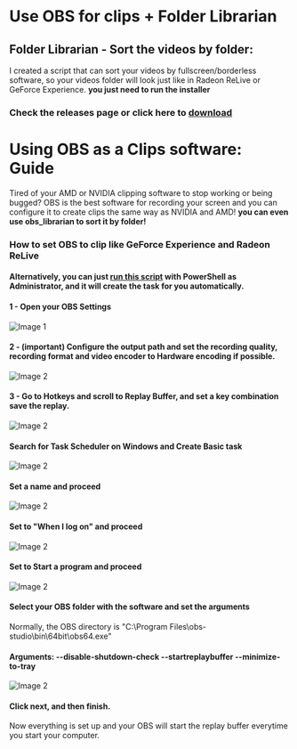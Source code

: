 # Use OBS for clips + Folder Librarian

## Folder Librarian - Sort the videos by folder:
I created a script that can sort your videos by fullscreen/borderless software, so your videos folder will look just like in Radeon ReLive or GeForce Experience.
**you just need to run the installer**

### Check the releases page or click here to [download](https://github.com/fobdev/obs-librarian/releases/download/stable/obs_librarian.zip) 

# Using OBS as a Clips software: Guide
Tired of your AMD or NVIDIA clipping software to stop working or being bugged? OBS is the best software for recording your screen and you can configure it to create clips the same way as NVIDIA and AMD! **you can even use obs_librarian to sort it by folder!**

### How to set OBS to clip like GeForce Experience and Radeon ReLive

#### Alternatively, you can just [run this script](https://github.com/fobdev/obs-librarian/releases/download/first/schedule_obs.ps1) with PowerShell as Administrator, and it will create the task for you automatically.

#### 1 - Open your OBS Settings
![Image 1](https://raw.githubusercontent.com/fobdev/obs-librarian/refs/heads/main/readme-images/1.png)
#### 2 - (important) Configure the output path and set the recording quality, recording format and video encoder to Hardware encoding if possible.
![Image 2](https://raw.githubusercontent.com/fobdev/obs-librarian/refs/heads/main/readme-images/2.png)
#### 3 - Go to Hotkeys and scroll to Replay Buffer, and set a key combination save the replay.
![Image 2](https://raw.githubusercontent.com/fobdev/obs-librarian/refs/heads/main/readme-images/3.png)
#### Search for Task Scheduler on Windows and Create Basic task
![Image 2](https://raw.githubusercontent.com/fobdev/obs-librarian/refs/heads/main/readme-images/5.png)
#### Set a name and proceed
![Image 2](https://raw.githubusercontent.com/fobdev/obs-librarian/refs/heads/main/readme-images/6.png)
#### Set to "When I log on" and proceed
![Image 2](https://raw.githubusercontent.com/fobdev/obs-librarian/refs/heads/main/readme-images/7.png)
#### Set to Start a program and proceed
![Image 2](https://raw.githubusercontent.com/fobdev/obs-librarian/refs/heads/main/readme-images/8.png)
#### Select your OBS folder with the software and set the arguments
Normally, the OBS directory is "C:\Program Files\obs-studio\bin\64bit\obs64.exe"
#### Arguments: **--disable-shutdown-check --startreplaybuffer --minimize-to-tray**
![Image 2](https://raw.githubusercontent.com/fobdev/obs-librarian/refs/heads/main/readme-images/9.png)
#### Click next, and then finish.
Now everything is set up and your OBS will start the replay buffer everytime you start your computer.








